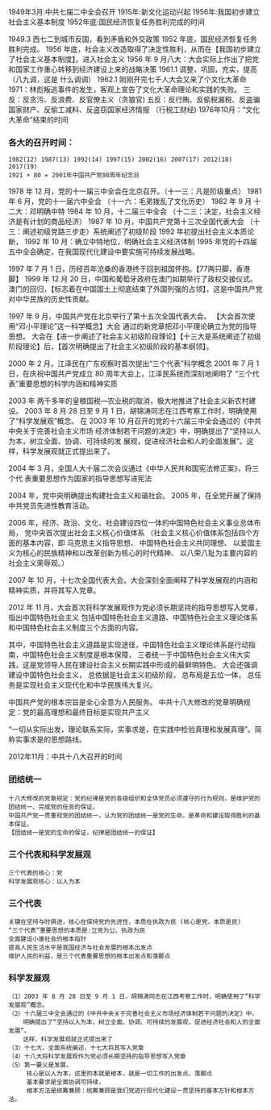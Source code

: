 1949年3月:中共七届二中全会召开
1915年:新文化运动兴起
1956年:我国初步建立社会主义基本制度
1952年底:国民经济恢复任务胜利完成的时间

1949.3 西七二到城市反国，看到矛盾和外交政策
1952 年底，国民经济恢复任务胜利完成。
1956 年底，社会主义改造取得了决定性胜利，从而在【我国初步建立了社会主义基本制度】。进入社会主义
1956 年 9 月八大：大会实际上作出了把党和国家工作重心转移到经济建设上来的战略决策
1961.1 调整，巩固，充实，提高  （八九调，这是 什么调调）
1962.1 刚刚开完七千人大会又来了个文化大革命
1971：林彪叛逃事件的发生，客观上宣告了文化大革命理论和实践的失败。
三反：反贪污、反浪费、反官僚主义（贪狼官)
五反：反行贿、反偷税漏税、反盗骗国家财产、反偷工减料、反盗窃国家经济情报
（行税工财经)
1976年10月：“文化大革命”结束的时间


### 各大的召开时间：
    1982(12) 1987(13) 1992(14) 1997(15) 2002(16) 2007(17) 2012(18) 2017(19)
    1921 + 80 = 2001年中国共产党80周年纪念日

1978 年 12 月，党的十一届三中全会在北京召开。（十一三：凡是阶级重点）
1981 年 6 月，党的十一届六中全会 （十一六：毛弟拨乱了文化历史）
1982 年 9 月 十二大：邓明确中特
1984 年 10 月，十二届三中全会 （十二三：决定，社会主义经济是有计划的商品经济）
1987 年 10 月，中国共产党第十三次全国代表大会 （十三：阐述初级党路三步走）系统阐述了初级阶段
1992 年初提出社会主义本质论断，
1992 年 10 月：确立中特地位，明确社会主义经济体制
1995 年党的十四届五中全会确定，在我国现代化建设中要实施可持续发展战略。

1997 年 7 月 1 日，历经百年沧桑的香港终于回到祖国怀抱。【77两只脚，香港脚】
1999 年 12 月 20 日，中国和葡萄牙政府在澳门如期举行了政权交接仪式。
澳门的回归，【标志着在中国国土上彻底结束了外国列强的占领】，这是中国共产党对中华民族的历史性贡献。

1997 年 9 月，中国共产党在北京举行了第十五次全国代表大会。
【大会首次使用“邓小平理论”这一科学概念】大会
通过的新党章把邓小平理论确立为党的指导思想。
大会在【进一步阐述了社会主义初级阶段理论】【十三大是系统阐述了初级阶段理论】后，【首次明确提出了社会主义初级阶段的基本纲领】。


2000 年 2 月，江泽民在广东视察时首次提出“三个代表”科学概念
2001 年 7 月 1 日，在庆祝中国共产党成立 80 周年大会上，江泽民系统而深刻地阐明了
    “三个代表”重要思想的科学内涵和精神实质
    
2003 年 两千多年的皇粮国税—农业税的取消，极大地推进了社会主义新农村建设。
2003 年 8 月 28 日至 9 月 1 日，胡锦涛同志在江西考察工作时，明确使用了“科学发展观”概念。
在 2003 年 10 月召开的党的十六届三中全会通过的《中共中央关于完善社会主义市场
    经济体制若干问题的决定》中，明确提出了“坚持以人为本，树立全面、协调、可持续的发
    展观，促进经济社会和人的全面发展”。这样，科学发展观就正式提出来了。
    
2004 年 3 月，全国人大十届二次会议通过《中华人民共和国宪法修正案》，将三个代
    表重要思想作为国家的指导思想写进宪法
    
2004 年，党中央明确提出构建社会主义和谐社会。
2005 年，在全党开展了保持中共党员先进性教育活动。


2006 年，经济、政治、文化、社会建设四位一体的中国特色社会主义事业总体布局，
    党中央首次提出社会主义核心价值体系
    （社会主义核心价值体系包括四个方面的基本内容，即
        马克思主义指导思想、
        中国特色社会主义共同理想、
        以爱国主义为核心的民族精神和以改革创新为核心的时代精神、
        以八荣八耻为主要内容的社会主义荣辱观。）

2007 年 10 月，十七次全国代表大会。大会深刻全面阐释了科学发展观的内涵和精神实质，并将其写入党章。

2012 年 11 月，大会首次将科学发展观作为党必须长期坚持的指导思想写入党章，
    指出中国特色社会主义
        包括中国特色社会主义道路、中国特色社会主义理论体系和中国特色社会主义制度三个方面的内容。

其中，中国特色社会主义道路是实现途径，中国特色社会主义理论体系是行动指南，中国特色社会主义制度是根本保障，
三者统一于中国特色社会主义伟大实践，这是党领导人民在建设社会主义长期实践中形成的最鲜明特色。
大会还强调建设中国特色社会主义，
    总依据是社会主义初级阶段，
    总布局是五位一体，
    总任务是实现社会主义现代化和中华民族伟大复兴。



中国共产党的根本宗旨是全心全意为人民服务。
中共十八大修改的党章明确规定：党的最高理想和最终目标是实现共产主义

“一切从实际出发，理论联系实际，实事求是，在实践中检验真理和发展真理”。简称实事求是的思想路线。

2012年11月：中共十八大召开的时间

### 团结统一
    十八大修改的党章规定：党的纪律是党的各级组织和全体党员必须遵守的行为规则，是维护党的团结统一、完成党的任务的保证。
    中国共产党一贯重视党的团结统一，认为党的团结统一是党的生命，是革命和建设取得胜利的基本保证。
    【团结统一是党的生命的保证，纪律是团结统一的保证】


### 三个代表和科学发展观
    三个代表的核心：党
    科学发展观核心：以人为本
    
### 三个代表
    关键在坚持与时俱进，核心在保持党的先进性，本质在执政为民 (核心是党，本质是民)
    “三个代表”重要思想的本质是:立党为公、执政为民
    全面建设小康社会的根本指针
    提高人民生活水平是我国经济与社会发展的根本出发点
    维护人民的利益，是三个代表重要思想的根本出发点和落脚点

### 科学发展观
    （1）2003 年 8 月 28 日至 9 月 1 日，胡锦涛同志在江西考察工作时，明确使用了“科学发展观”概念。
    （2）十六届三中全会通过的《中共中央关于完善社会主义市场经济体制若干问题的决定》中，
        明确提出了“坚持以人为本，树立全面、协调、可持续的发展观，促进经济社会和人的全面发展”。
        这样，科学发展观就正式提出来了 
    （3）十七大，全面系统阐述，十七大将其写入党章
    （4）十八大将科学发展观作为党必须长期坚持的指导思想写入党章
    （5）第一要义是发展，
         核心是以人为本，这里的本就是根本，就是一切工作的出发点、落脚点
         基本要求是全面协调可持续，
         根本方法是统筹兼顾：统筹兼顾是我们党进行现代化建设一贯坚持的基本方针和根本方法。






















